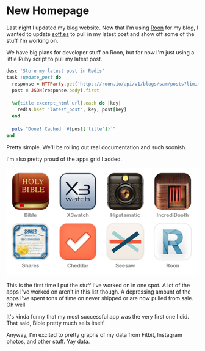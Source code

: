 # New Homepage

Last night I updated my ~~blog~~ website. Now that I'm using [Roon](https://roon.io) for my blog, I wanted to update [soff.es](http://soff.es) to pull in my latest post and show off some of the stuff I'm working on.

We have big plans for developer stuff on Roon, but for now I'm just using a little Ruby script to pull my latest post.

``` ruby
desc 'Store my latest post in Redis'
task :update_post do
  response = HTTParty.get('https://roon.io/api/v1/blogs/sam/posts?limit=1')
  post = JSON(response.body).first

  %w{title excerpt_html url}.each do |key|
    redis.hset 'latest_post', key, post[key]
  end

  puts "Done! Cached `#{post['title']}`"
end
```

Pretty simple. We'll be rolling out real documentation and such soonish.

I'm also pretty proud of the apps grid I added.

[![Screen Shot 2013-06-20 at 1,01,16 PM](133w2k2u221Z3v2S3d2v3H0s0v1W032k.png)](http://soff.es)

This is the first time I put the stuff I've worked on in one spot. A lot of the apps I've worked on aren't in this list though. A depressing amount of the apps I've spent tons of time on never shipped or are now pulled from sale. Oh well.

It's kinda funny that my most successful app was the very first one I did. That said, Bible pretty much sells itself.

Anyway, I'm excited to pretty graphs of my data from Fitbit, Instagram photos, and other stuff. Yay data.
